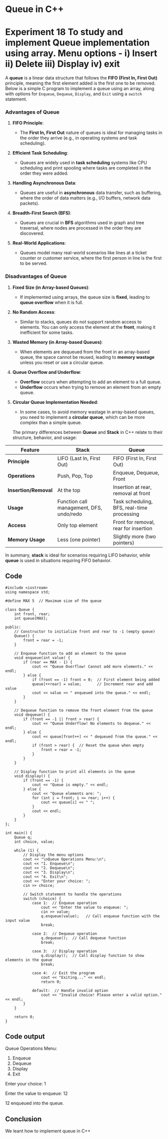 # **Queue in C++**
# Experiment 18  To study and implement Queue implementation using array. Menu options - i) Insert ii) Delete iii) Display iv) exit


A **queue** is a linear data structure that follows the **FIFO (First In, First Out)** principle, meaning the first element added is the first one to be removed. Below is a simple C program to implement a queue using an array, along with options for `Enqueue`, `Dequeue`, `Display`, and `Exit` using a `switch` statement.
### **Advantages of Queue**

1. **FIFO Principle**:
   - The **First In, First Out** nature of queues is ideal for managing tasks in the order they arrive (e.g., in operating systems and task scheduling).

2. **Efficient Task Scheduling**:
   - Queues are widely used in **task scheduling** systems like CPU scheduling and print spooling where tasks are completed in the order they were added.

3. **Handling Asynchronous Data**:
   - Queues are useful in **asynchronous** data transfer, such as buffering, where the order of data matters (e.g., I/O buffers, network data packets).

4. **Breadth-First Search (BFS)**:
   - Queues are crucial in **BFS** algorithms used in graph and tree traversal, where nodes are processed in the order they are discovered.

5. **Real-World Applications**:
   - Queues model many real-world scenarios like lines at a ticket counter or customer service, where the first person in line is the first to be served.

### **Disadvantages of Queue**

1. **Fixed Size (in Array-based Queues)**:
   - If implemented using arrays, the queue size is **fixed**, leading to **queue overflow** when it is full.

2. **No Random Access**:
   - Similar to stacks, queues do not support random access to elements. You can only access the element at the **front**, making it inefficient for some tasks.

3. **Wasted Memory (in Array-based Queues)**:
   - When elements are dequeued from the front in an array-based queue, the space cannot be reused, leading to **memory wastage** unless you reset or use a circular queue.

4. **Queue Overflow and Underflow**:
   - **Overflow** occurs when attempting to add an element to a full queue.
   - **Underflow** occurs when trying to remove an element from an empty queue.

5. **Circular Queue Implementation Needed**:
   - In some cases, to avoid memory wastage in array-based queues, you need to implement a **circular queue**, which can be more complex than a simple queue.
  
   The primary differences between **Queue** and **Stack** in C++ relate to their structure, behavior, and usage:

| Feature            | **Stack**                  | **Queue**                |
|--------------------|----------------------------|--------------------------|
| **Principle**       | LIFO (Last In, First Out)  | FIFO (First In, First Out)|
| **Operations**      | Push, Pop, Top             | Enqueue, Dequeue, Front   |
| **Insertion/Removal** | At the top                | Insertion at rear, removal at front |
| **Usage**           | Function call management, DFS, undo/redo | Task scheduling, BFS, real-time processing |
| **Access**          | Only top element           | Front for removal, rear for insertion |
| **Memory Usage**    | Less (one pointer)         | Slightly more (two pointers) |

In summary, **stack** is ideal for scenarios requiring LIFO behavior, while **queue** is used in situations requiring FIFO behavior.

## Code
~~~
#include <iostream>
using namespace std;

#define MAX 5  // Maximum size of the queue

class Queue {
    int front, rear;
    int queue[MAX];

public:
    // Constructor to initialize front and rear to -1 (empty queue)
    Queue() {
        front = rear = -1;
    }

    // Enqueue function to add an element to the queue
    void enqueue(int value) {
        if (rear == MAX - 1) {
            cout << "Queue Overflow! Cannot add more elements." << endl;
        } else {
            if (front == -1) front = 0;  // First element being added
            queue[++rear] = value;       // Increment rear and add value
            cout << value << " enqueued into the queue." << endl;
        }
    }

    // Dequeue function to remove the front element from the queue
    void dequeue() {
        if (front == -1 || front > rear) {
            cout << "Queue Underflow! No elements to dequeue." << endl;
        } else {
            cout << queue[front++] << " dequeued from the queue." << endl;
            if (front > rear) {  // Reset the queue when empty
                front = rear = -1;
            }
        }
    }

    // Display function to print all elements in the queue
    void display() {
        if (front == -1) {
            cout << "Queue is empty." << endl;
        } else {
            cout << "Queue elements are: ";
            for (int i = front; i <= rear; i++) {
                cout << queue[i] << " ";
            }
            cout << endl;
        }
    }
};

int main() {
    Queue q;
    int choice, value;

    while (1) {
        // Display the menu options
        cout << "\nQueue Operations Menu:\n";
        cout << "1. Enqueue\n";
        cout << "2. Dequeue\n";
        cout << "3. Display\n";
        cout << "4. Exit\n";
        cout << "Enter your choice: ";
        cin >> choice;

        // Switch statement to handle the operations
        switch (choice) {
            case 1:  // Enqueue operation
                cout << "Enter the value to enqueue: ";
                cin >> value;
                q.enqueue(value);   // Call enqueue function with the input value
                break;

            case 2:  // Dequeue operation
                q.dequeue();  // Call dequeue function
                break;

            case 3:  // Display operation
                q.display();  // Call display function to show elements in the queue
                break;

            case 4:  // Exit the program
                cout << "Exiting..." << endl;
                return 0;

            default:  // Handle invalid option
                cout << "Invalid choice! Please enter a valid option." << endl;
        }
    }

    return 0;
}
~~~

## Code output 

Queue Operations Menu:
1. Enqueue
2. Dequeue
3. Display
4. Exit

Enter your choice: 1

Enter the value to enqueue: 12

12 enqueued into the queue.

## Conclusion
We leant how to implement queue in C++
